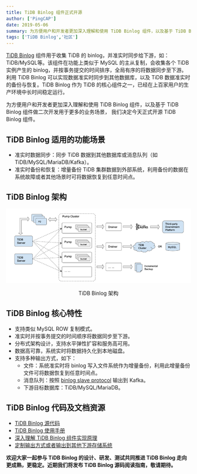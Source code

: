 ```yaml
---
title: TiDB Binlog 组件正式开源
author: ['PingCAP']
date: 2019-05-06
summary: 为方便用户和开发者更加深入理解和使用 TiDB Binlog 组件，以及基于 TiDB Binlog 组件做二次开发用于更多的业务场景， TiDB 团队决定于 2019 年 5 月 6 日正式开源 TiDB Binlog 组件。
tags: ['TiDB Binlog','社区']
---
```


[TiDB Binlog](https://github.com/pingcap/tidb-binlog) 组件用于收集 TiDB 的 binlog，并准实时同步给下游，如：TiDB/MySQL等。该组件在功能上类似于 MySQL 的主从复制，会收集各个 TiDB 实例产生的 binlog，并按事务提交的时间排序，全局有序的将数据同步至下游。利用 TiDB Binlog 可以实现数据准实时同步到其他数据库，以及 TiDB 数据准实时的备份与恢复。TiDB Binlog 作为 TiDB 的核心组件之一，已经在上百家用户的生产环境中长时间稳定运行。

为方便用户和开发者更加深入理解和使用 TiDB Binlog 组件，以及基于 TiDB Binlog 组件做二次开发用于更多的业务场景， 我们决定今天正式开源 TiDB Binlog 组件。

## TiDB Binlog 适用的功能场景

+ 准实时数据同步：同步 TiDB 数据到其他数据库或消息队列（如 TiDB/MySQL/MariaDB/Kafka）。
+ 准实时备份和恢复：增量备份 TiDB 集群数据到外部系统，利用备份的数据在系统故障或者其他场景时可将数据恢复到任意时间点。

## TiDB Binlog 架构

![TiDB Binlog 架构](media/tidb-binlog-open-source/1.png)

<center>TiDB Binlog 架构</center>

## TiDB Binlog 核心特性

+ 支持类似 MySQL ROW 复制模式。
+ 准实时并按事务提交的时间顺序将数据同步至下游。
+ 分布式架构设计，支持水平弹性扩容和服务高可用。
+ 数据高可靠，系统实时将数据持久化到本地磁盘。
+ 支持多种输出方式，如下：
    - 文件：系统准实时将 binlog 写入文件系统作为增量备份，利用此增量备份文件可将数据恢复到任意时间点。
    - 消息队列：按照 [binlog slave protocol](https://pingcap.com/docs-cn/tools/binlog/binlog-slave-client/) 输出到 Kafka。
    - 下游目标数据库：TiDB/MySQL/MariaDB。

## TiDB Binlog 代码及文档资源

+ [TiDB Binlog 源代码](https://github.com/pingcap/tidb-binlog)
+ [TiDB Binlog 使用手册](https://pingcap.com/docs-cn/tools/binlog/overview/)
+ [深入理解 TiDB Binlog 组件实现原理](https://pingcap.com/blog-cn/tidb-ecosystem-tools-1/)
+ [定制输出方式或者输出到其他下游存储系统](https://pingcap.com/docs-cn/tools/binlog/binlog-slave-client/)

**欢迎大家一起参与 TiDB Binlog 的设计、研发、测试共同推进 TiDB Binlog 走向更成熟，更稳定。近期我们将发布 TiDB Binlog 源码阅读指南，敬请期待。**
